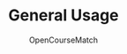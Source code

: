 ---
weight: 200
title: "General Usage"
description: "TODO"
icon: "settings_suggest"
author: "OpenCourseMatch"
---